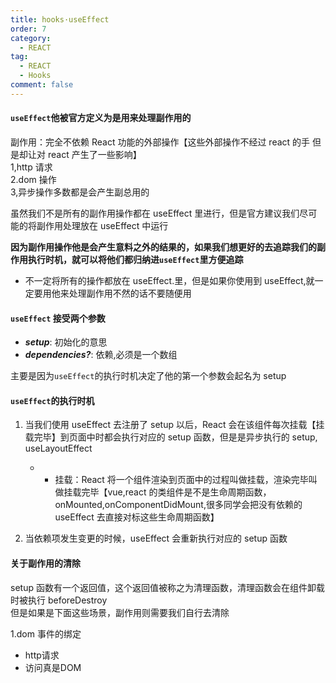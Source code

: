 ```yaml
---
title: hooks·useEffect
order: 7
category:
  - REACT
tag:
  - REACT
  - Hooks
comment: false
---
```


#### **`useEffect`他被官方定义为是用来处理副作用的**

副作用：完全不依赖 React 功能的外部操作【这些外部操作不经过 react 的手 但是却让对 react 产生了一些影响】  
1,http 请求  
2.dom 操作  
3,异步操作多数都是会产生副总用的

虽然我们不是所有的副作用操作都在 useEffect 里进行，但是官方建议我们尽可能的将副作用处理放在 useEffect 中运行

**因为副作用操作他是会产生意料之外的结果的，如果我们想更好的去追踪我们的副作用执行时机，就可以将他们都归纳进`useEffect`里方便追踪**

- 不一定将所有的操作都放在 useEffect.里，但是如果你使用到 useEffect,就一定要用他来处理副作用不然的话不要随便用

#### **`useEffect` 接受两个参数**

- **_setup_**: 初始化的意思
- **_dependencies?_**: 依赖,必须是一个数组

主要是因为`useEffect`的执行时机决定了他的第一个参数会起名为 setup

#### **`useEffect`的执行时机**

1. 当我们使用 useEffect 去注册了 setup 以后，React 会在该组件每次挂载【挂载完毕】到页面中时都会执行对应的 setup 函数，但是是异步执行的 setup, useLayoutEffect

   - - 挂载：React 将一个组件渲染到页面中的过程叫做挂载，渲染完毕叫做挂载完毕【vue,react 的类组件是不是生命周期函数，onMounted,onComponentDidMount,很多同学会把没有依赖的 useEffect 去直接对标这些生命周期函数】

2. 当依赖项发生变更的时候，useEffect 会重新执行对应的 setup 函数

#### **关于副作用的清除**

setup 函数有一个返回值，这个返回值被称之为清理函数，清理函数会在组件卸载时被执行 beforeDestroy  
但是如果是下面这些场景，副作用则需要我们自行去清除

1.dom 事件的绑定

- http请求
- 访问真是DOM
